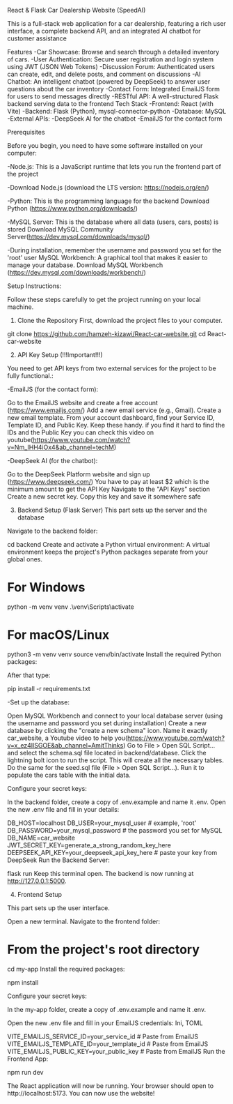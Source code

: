 React & Flask Car Dealership Website (SpeedAI)

This is a full-stack web application for a car dealership, featuring a rich user interface, a complete backend API, and an integrated AI chatbot for customer assistance

Features
-Car Showcase: Browse and search through a detailed inventory of cars.
-User Authentication: Secure user registration and login system using JWT (JSON Web Tokens)
-Discussion Forum: Authenticated users can create, edit, and delete posts, and comment on discussions
-AI Chatbot: An intelligent chatbot (powered by DeepSeek) to answer user questions about the car inventory
-Contact Form: Integrated EmailJS form for users to send messages directly
-RESTful API: A well-structured Flask backend serving data to the frontend
Tech Stack
-Frontend: React (with Vite)
-Backend: Flask (Python), mysql-connector-python
-Database: MySQL
-External APIs:
-DeepSeek AI for the chatbot
-EmailJS for the contact form

Prerequisites

Before you begin, you need to have some software installed on your computer:

-Node.js: This is a JavaScript runtime that lets you run the frontend part of the project

-Download Node.js (download the LTS version: https://nodejs.org/en/)

-Python: This is the programming language for the backend
Download Python (https://www.python.org/downloads/)

-MySQL Server: This is the database where all data (users, cars, posts) is stored
Download MySQL Community Server(https://dev.mysql.com/downloads/mysql/)

-During installation, remember the username and password you set for the 'root' user
MySQL Workbench: A graphical tool that makes it easier to manage your database.
Download MySQL Workbench (https://dev.mysql.com/downloads/workbench/)

Setup Instructions:

Follow these steps carefully to get the project running on your local machine.

1. Clone the Repository
   First, download the project files to your computer.

git clone https://github.com/hamzeh-kizawi/React-car-website.git
cd React-car-website

2. API Key Setup (!!!Important!!!)

You need to get API keys from two external services for the project to be fully functional.:

-EmailJS (for the contact form):

Go to the EmailJS website and create a free account (https://www.emailjs.com/)
Add a new email service (e.g., Gmail).
Create a new email template.
From your account dashboard, find your Service ID, Template ID, and Public Key. Keep these handy.
if you find it hard to find the IDs and the Public Key you can check this video on youtube(https://www.youtube.com/watch?v=Nm_IHH4iOx4&ab_channel=techM)

-DeepSeek AI (for the chatbot):

Go to the DeepSeek Platform website and sign up (https://www.deepseek.com/)
You have to pay at least $2 which is the minimum amount to get the API Key
Navigate to the "API Keys" section
Create a new secret key. Copy this key and save it somewhere safe

3. Backend Setup (Flask Server)
   This part sets up the server and the database

Navigate to the backend folder:

cd backend
Create and activate a Python virtual environment: A virtual environment keeps the project's Python packages separate from your global ones.

# For Windows

python -m venv venv
.\venv\Scripts\activate

# For macOS/Linux

python3 -m venv venv
source venv/bin/activate
Install the required Python packages:

After that type:

pip install -r requirements.txt

-Set up the database:

Open MySQL Workbench and connect to your local database server (using the username and password you set during installation)
Create a new database by clicking the "create a new schema" icon. Name it exactly car_website, a Youtube video to help you(https://www.youtube.com/watch?v=x_ez4IlSGOE&ab_channel=AmitThinks)
Go to File > Open SQL Script... and select the schema.sql file located in backend/database. Click the lightning bolt icon to run the script. This will create all the necessary tables.
Do the same for the seed.sql file (File > Open SQL Script...). Run it to populate the cars table with the initial data.

Configure your secret keys:

In the backend folder, create a copy of .env.example and name it .env.
Open the new .env file and fill in your details:

DB_HOST=localhost
DB_USER=your_mysql_user # example, 'root'
DB_PASSWORD=your_mysql_password # the password you set for MySQL
DB_NAME=car_website
JWT_SECRET_KEY=generate_a_strong_random_key_here
DEEPSEEK_API_KEY=your_deepseek_api_key_here # paste your key from DeepSeek
Run the Backend Server:

flask run
Keep this terminal open. The backend is now running at http://127.0.0.1:5000.

4. Frontend Setup

This part sets up the user interface.

Open a new terminal. Navigate to the frontend folder:

# From the project's root directory

cd my-app
Install the required packages:

npm install

Configure your secret keys:

In the my-app folder, create a copy of .env.example and name it .env.

Open the new .env file and fill in your EmailJS credentials:
Ini, TOML

VITE_EMAILJS_SERVICE_ID=your_service_id # Paste from EmailJS
VITE_EMAILJS_TEMPLATE_ID=your_template_id # Paste from EmailJS
VITE_EMAILJS_PUBLIC_KEY=your_public_key # Paste from EmailJS
Run the Frontend App:

npm run dev

The React application will now be running. Your browser should open to http://localhost:5173. You can now use the website!
